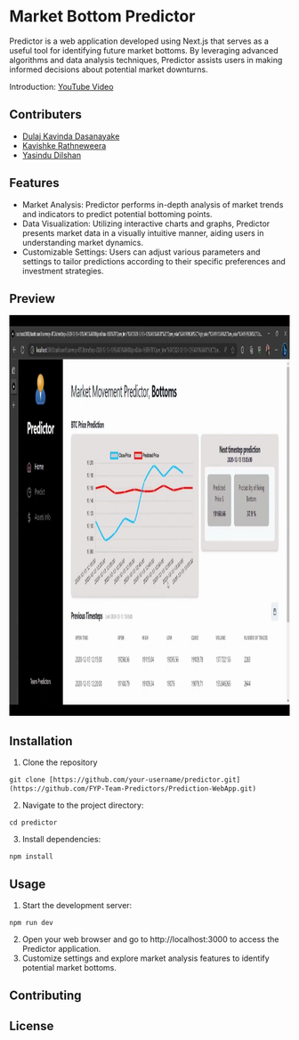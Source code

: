 # Market Bottom Predictor

Predictor is a web application developed using Next.js that serves as a useful tool for identifying future market bottoms. By leveraging advanced algorithms and data analysis techniques, Predictor assists users in making informed decisions about potential market downturns.

Introduction: [YouTube Video](https://youtu.be/sZjwhfJUSSc?si=BvK4vI2XG8XSTf6C)

## Contributers

- [Dulaj Kavinda Dasanayake](https://www.linkedin.com/in/dulaj-kavinda-dasanayake/)
- [Kavishke Rathneweera](https://www.linkedin.com/in/kavishka-rathnaweera/)
- [Yasindu Dilshan](https://www.linkedin.com/in/yasindu-dilshan/)


## Features
* Market Analysis: Predictor performs in-depth analysis of market trends and indicators to predict potential bottoming points.
* Data Visualization: Utilizing interactive charts and graphs, Predictor presents market data in a visually intuitive manner, aiding users in understanding market dynamics.
* Customizable Settings: Users can adjust various parameters and settings to tailor predictions according to their specific preferences and investment strategies.

## Preview
<img src="https://github.com/FYP-Team-Predictors/Prediction-WebApp/blob/main/Preview.png"  width="1280" height="720"/>


## Installation

1. Clone the repository
```
git clone [https://github.com/your-username/predictor.git](https://github.com/FYP-Team-Predictors/Prediction-WebApp.git)
```
2. Navigate to the project directory:
```
cd predictor
```
3. Install dependencies:
```
npm install
```

## Usage
1. Start the development server:
````
npm run dev
````
2. Open your web browser and go to http://localhost:3000 to access the Predictor application.
3. Customize settings and explore market analysis features to identify potential market bottoms.

## Contributing



## License
